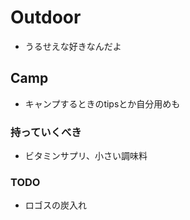 # Outdoor
- うるせえな好きなんだよ

## Camp
- キャンプするときのtipsとか自分用めも

### 持っていくべき
- ビタミンサプリ、小さい調味料

### TODO
- ロゴスの炭入れ